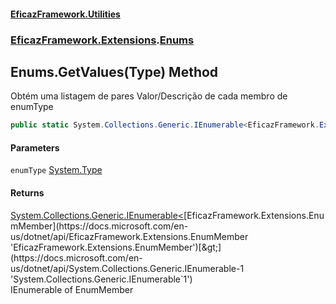#### [EficazFramework.Utilities](EficazFrameworkUtilities.md 'EficazFramework Utilities')
### [EficazFramework.Extensions](EficazFrameworkUtilities.md#EficazFramework_Extensions 'EficazFramework.Extensions').[Enums](Enums.md 'EficazFramework.Extensions.Enums')
## Enums.GetValues(Type) Method
Obtém uma listagem de pares Valor/Descrição de cada membro de enumType  
```csharp
public static System.Collections.Generic.IEnumerable<EficazFramework.Extensions.EnumMember> GetValues(System.Type enumType);
```
#### Parameters
<a name='EficazFramework_Extensions_Enums_GetValues(System_Type)_enumType'></a>
`enumType` [System.Type](https://docs.microsoft.com/en-us/dotnet/api/System.Type 'System.Type')  
  
#### Returns
[System.Collections.Generic.IEnumerable&lt;](https://docs.microsoft.com/en-us/dotnet/api/System.Collections.Generic.IEnumerable-1 'System.Collections.Generic.IEnumerable`1')[EficazFramework.Extensions.EnumMember](https://docs.microsoft.com/en-us/dotnet/api/EficazFramework.Extensions.EnumMember 'EficazFramework.Extensions.EnumMember')[&gt;](https://docs.microsoft.com/en-us/dotnet/api/System.Collections.Generic.IEnumerable-1 'System.Collections.Generic.IEnumerable`1')  
IEnumerable of EnumMember
